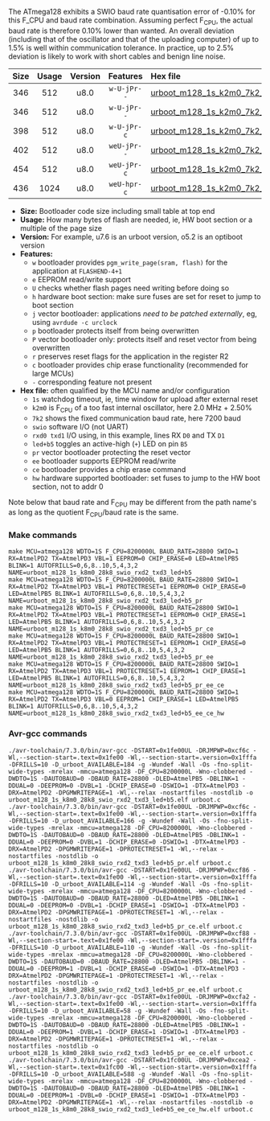 The ATmega128 exhibits a SWIO baud rate quantisation error of -0.10% for this F_CPU and baud rate combination. Assuming perfect F<sub>CPU</sub>, the actual baud rate is therefore 0.10% lower than wanted. An overall deviation (including that of the oscillator and that of the uploading computer) of up to 1.5% is well within communication tolerance. In practice, up to 2.5% deviation is likely to work with short cables and benign line noise.

|Size|Usage|Version|Features|Hex file|
|:-:|:-:|:-:|:-:|:--|
|346|512|u8.0|`w-U-jPr--`|[urboot_m128_1s_k2m0_7k2_swio_rxd2_txd3_led+b5.hex](https://raw.githubusercontent.com/stefanrueger/urboot.hex/main/mcus/atmega128/watchdog_1_s/internal_oscillator_k%2B2.50%25/%2B2m000000_hz/%2B%2B%2B7k2_baud/uart1_rxd2_txd3/led%2Bb5/urboot_m128_1s_k2m0_7k2_swio_rxd2_txd3_led%2Bb5.hex)|
|346|512|u8.0|`w-U-jPr--`|[urboot_m128_1s_k2m0_7k2_swio_rxd2_txd3_led+b5_pr.hex](https://raw.githubusercontent.com/stefanrueger/urboot.hex/main/mcus/atmega128/watchdog_1_s/internal_oscillator_k%2B2.50%25/%2B2m000000_hz/%2B%2B%2B7k2_baud/uart1_rxd2_txd3/led%2Bb5/urboot_m128_1s_k2m0_7k2_swio_rxd2_txd3_led%2Bb5_pr.hex)|
|398|512|u8.0|`w-U-jPr-c`|[urboot_m128_1s_k2m0_7k2_swio_rxd2_txd3_led+b5_pr_ce.hex](https://raw.githubusercontent.com/stefanrueger/urboot.hex/main/mcus/atmega128/watchdog_1_s/internal_oscillator_k%2B2.50%25/%2B2m000000_hz/%2B%2B%2B7k2_baud/uart1_rxd2_txd3/led%2Bb5/urboot_m128_1s_k2m0_7k2_swio_rxd2_txd3_led%2Bb5_pr_ce.hex)|
|402|512|u8.0|`weU-jPr--`|[urboot_m128_1s_k2m0_7k2_swio_rxd2_txd3_led+b5_pr_ee.hex](https://raw.githubusercontent.com/stefanrueger/urboot.hex/main/mcus/atmega128/watchdog_1_s/internal_oscillator_k%2B2.50%25/%2B2m000000_hz/%2B%2B%2B7k2_baud/uart1_rxd2_txd3/led%2Bb5/urboot_m128_1s_k2m0_7k2_swio_rxd2_txd3_led%2Bb5_pr_ee.hex)|
|454|512|u8.0|`weU-jPr-c`|[urboot_m128_1s_k2m0_7k2_swio_rxd2_txd3_led+b5_pr_ee_ce.hex](https://raw.githubusercontent.com/stefanrueger/urboot.hex/main/mcus/atmega128/watchdog_1_s/internal_oscillator_k%2B2.50%25/%2B2m000000_hz/%2B%2B%2B7k2_baud/uart1_rxd2_txd3/led%2Bb5/urboot_m128_1s_k2m0_7k2_swio_rxd2_txd3_led%2Bb5_pr_ee_ce.hex)|
|436|1024|u8.0|`weU-hpr-c`|[urboot_m128_1s_k2m0_7k2_swio_rxd2_txd3_led+b5_ee_ce_hw.hex](https://raw.githubusercontent.com/stefanrueger/urboot.hex/main/mcus/atmega128/watchdog_1_s/internal_oscillator_k%2B2.50%25/%2B2m000000_hz/%2B%2B%2B7k2_baud/uart1_rxd2_txd3/led%2Bb5/urboot_m128_1s_k2m0_7k2_swio_rxd2_txd3_led%2Bb5_ee_ce_hw.hex)|

- **Size:** Bootloader code size including small table at top end
- **Usage:** How many bytes of flash are needed, ie, HW boot section or a multiple of the page size
- **Version:** For example, u7.6 is an urboot version, o5.2 is an optiboot version
- **Features:**
  + `w` bootloader provides `pgm_write_page(sram, flash)` for the application at `FLASHEND-4+1`
  + `e` EEPROM read/write support
  + `U` checks whether flash pages need writing before doing so
  + `h` hardware boot section: make sure fuses are set for reset to jump to boot section
  + `j` vector bootloader: applications *need to be patched externally*, eg, using `avrdude -c urclock`
  + `p` bootloader protects itself from being overwritten
  + `P` vector bootloader only: protects itself and reset vector from being overwritten
  + `r` preserves reset flags for the application in the register R2
  + `c` bootloader provides chip erase functionality (recommended for large MCUs)
  + `-` corresponding feature not present
- **Hex file:** often qualified by the MCU name and/or configuration
  + `1s` watchdog timeout, ie, time window for upload after external reset
  + `k2m0` is F<sub>CPU</sub> of a too fast internal oscillator, here 2.0 MHz + 2.50%
  + `7k2` shows the fixed communication baud rate, here 7200 baud
  + `swio` software I/O (not UART)
  + `rxd0 txd1` I/O using, in this example, lines RX `D0` and TX `D1`
  + `led+b5` toggles an active-high (`+`) LED on pin `B5`
  + `pr` vector bootloader protecting the reset vector
  + `ee` bootloader supports EEPROM read/write
  + `ce` bootloader provides a chip erase command
  + `hw` hardware supported bootloader: set fuses to jump to the HW boot section, not to addr 0


Note below that baud rate and F<sub>CPU</sub> may be different from the path name's as long as the quotient F<sub>CPU</sub>/baud rate is the same.

### Make commands
```
make MCU=atmega128 WDTO=1S F_CPU=8200000L BAUD_RATE=28800 SWIO=1 RX=AtmelPD2 TX=AtmelPD3 VBL=1 EEPROM=0 CHIP_ERASE=0 LED=AtmelPB5 BLINK=1 AUTOFRILLS=0,6,8..10,5,4,3,2 NAME=urboot_m128_1s_k8m0_28k8_swio_rxd2_txd3_led+b5
make MCU=atmega128 WDTO=1S F_CPU=8200000L BAUD_RATE=28800 SWIO=1 RX=AtmelPD2 TX=AtmelPD3 VBL=1 PROTECTRESET=1 EEPROM=0 CHIP_ERASE=0 LED=AtmelPB5 BLINK=1 AUTOFRILLS=0,6,8..10,5,4,3,2 NAME=urboot_m128_1s_k8m0_28k8_swio_rxd2_txd3_led+b5_pr
make MCU=atmega128 WDTO=1S F_CPU=8200000L BAUD_RATE=28800 SWIO=1 RX=AtmelPD2 TX=AtmelPD3 VBL=1 PROTECTRESET=1 EEPROM=0 CHIP_ERASE=1 LED=AtmelPB5 BLINK=1 AUTOFRILLS=0,6,8..10,5,4,3,2 NAME=urboot_m128_1s_k8m0_28k8_swio_rxd2_txd3_led+b5_pr_ce
make MCU=atmega128 WDTO=1S F_CPU=8200000L BAUD_RATE=28800 SWIO=1 RX=AtmelPD2 TX=AtmelPD3 VBL=1 PROTECTRESET=1 EEPROM=1 CHIP_ERASE=0 LED=AtmelPB5 BLINK=1 AUTOFRILLS=0,6,8..10,5,4,3,2 NAME=urboot_m128_1s_k8m0_28k8_swio_rxd2_txd3_led+b5_pr_ee
make MCU=atmega128 WDTO=1S F_CPU=8200000L BAUD_RATE=28800 SWIO=1 RX=AtmelPD2 TX=AtmelPD3 VBL=1 PROTECTRESET=1 EEPROM=1 CHIP_ERASE=1 LED=AtmelPB5 BLINK=1 AUTOFRILLS=0,6,8..10,5,4,3,2 NAME=urboot_m128_1s_k8m0_28k8_swio_rxd2_txd3_led+b5_pr_ee_ce
make MCU=atmega128 WDTO=1S F_CPU=8200000L BAUD_RATE=28800 SWIO=1 RX=AtmelPD2 TX=AtmelPD3 VBL=0 EEPROM=1 CHIP_ERASE=1 LED=AtmelPB5 BLINK=1 AUTOFRILLS=0,6,8..10,5,4,3,2 NAME=urboot_m128_1s_k8m0_28k8_swio_rxd2_txd3_led+b5_ee_ce_hw
```

### Avr-gcc commands
```
./avr-toolchain/7.3.0/bin/avr-gcc -DSTART=0x1fe00UL -DRJMPWP=0xcf6c -Wl,--section-start=.text=0x1fe00 -Wl,--section-start=.version=0x1fffa -DFRILLS=10 -D_urboot_AVAILABLE=184 -g -Wundef -Wall -Os -fno-split-wide-types -mrelax -mmcu=atmega128 -DF_CPU=8200000L -Wno-clobbered -DWDTO=1S -DAUTOBAUD=0 -DBAUD_RATE=28800 -DLED=AtmelPB5 -DBLINK=1 -DDUAL=0 -DEEPROM=0 -DVBL=1 -DCHIP_ERASE=0 -DSWIO=1 -DTX=AtmelPD3 -DRX=AtmelPD2 -DPGMWRITEPAGE=1 -Wl,--relax -nostartfiles -nostdlib -o urboot_m128_1s_k8m0_28k8_swio_rxd2_txd3_led+b5.elf urboot.c
./avr-toolchain/7.3.0/bin/avr-gcc -DSTART=0x1fe00UL -DRJMPWP=0xcf6c -Wl,--section-start=.text=0x1fe00 -Wl,--section-start=.version=0x1fffa -DFRILLS=10 -D_urboot_AVAILABLE=166 -g -Wundef -Wall -Os -fno-split-wide-types -mrelax -mmcu=atmega128 -DF_CPU=8200000L -Wno-clobbered -DWDTO=1S -DAUTOBAUD=0 -DBAUD_RATE=28800 -DLED=AtmelPB5 -DBLINK=1 -DDUAL=0 -DEEPROM=0 -DVBL=1 -DCHIP_ERASE=0 -DSWIO=1 -DTX=AtmelPD3 -DRX=AtmelPD2 -DPGMWRITEPAGE=1 -DPROTECTRESET=1 -Wl,--relax -nostartfiles -nostdlib -o urboot_m128_1s_k8m0_28k8_swio_rxd2_txd3_led+b5_pr.elf urboot.c
./avr-toolchain/7.3.0/bin/avr-gcc -DSTART=0x1fe00UL -DRJMPWP=0xcf86 -Wl,--section-start=.text=0x1fe00 -Wl,--section-start=.version=0x1fffa -DFRILLS=10 -D_urboot_AVAILABLE=114 -g -Wundef -Wall -Os -fno-split-wide-types -mrelax -mmcu=atmega128 -DF_CPU=8200000L -Wno-clobbered -DWDTO=1S -DAUTOBAUD=0 -DBAUD_RATE=28800 -DLED=AtmelPB5 -DBLINK=1 -DDUAL=0 -DEEPROM=0 -DVBL=1 -DCHIP_ERASE=1 -DSWIO=1 -DTX=AtmelPD3 -DRX=AtmelPD2 -DPGMWRITEPAGE=1 -DPROTECTRESET=1 -Wl,--relax -nostartfiles -nostdlib -o urboot_m128_1s_k8m0_28k8_swio_rxd2_txd3_led+b5_pr_ce.elf urboot.c
./avr-toolchain/7.3.0/bin/avr-gcc -DSTART=0x1fe00UL -DRJMPWP=0xcf88 -Wl,--section-start=.text=0x1fe00 -Wl,--section-start=.version=0x1fffa -DFRILLS=10 -D_urboot_AVAILABLE=110 -g -Wundef -Wall -Os -fno-split-wide-types -mrelax -mmcu=atmega128 -DF_CPU=8200000L -Wno-clobbered -DWDTO=1S -DAUTOBAUD=0 -DBAUD_RATE=28800 -DLED=AtmelPB5 -DBLINK=1 -DDUAL=0 -DEEPROM=1 -DVBL=1 -DCHIP_ERASE=0 -DSWIO=1 -DTX=AtmelPD3 -DRX=AtmelPD2 -DPGMWRITEPAGE=1 -DPROTECTRESET=1 -Wl,--relax -nostartfiles -nostdlib -o urboot_m128_1s_k8m0_28k8_swio_rxd2_txd3_led+b5_pr_ee.elf urboot.c
./avr-toolchain/7.3.0/bin/avr-gcc -DSTART=0x1fe00UL -DRJMPWP=0xcfa2 -Wl,--section-start=.text=0x1fe00 -Wl,--section-start=.version=0x1fffa -DFRILLS=10 -D_urboot_AVAILABLE=58 -g -Wundef -Wall -Os -fno-split-wide-types -mrelax -mmcu=atmega128 -DF_CPU=8200000L -Wno-clobbered -DWDTO=1S -DAUTOBAUD=0 -DBAUD_RATE=28800 -DLED=AtmelPB5 -DBLINK=1 -DDUAL=0 -DEEPROM=1 -DVBL=1 -DCHIP_ERASE=1 -DSWIO=1 -DTX=AtmelPD3 -DRX=AtmelPD2 -DPGMWRITEPAGE=1 -DPROTECTRESET=1 -Wl,--relax -nostartfiles -nostdlib -o urboot_m128_1s_k8m0_28k8_swio_rxd2_txd3_led+b5_pr_ee_ce.elf urboot.c
./avr-toolchain/7.3.0/bin/avr-gcc -DSTART=0x1fc00UL -DRJMPWP=0xcea2 -Wl,--section-start=.text=0x1fc00 -Wl,--section-start=.version=0x1fffa -DFRILLS=10 -D_urboot_AVAILABLE=588 -g -Wundef -Wall -Os -fno-split-wide-types -mrelax -mmcu=atmega128 -DF_CPU=8200000L -Wno-clobbered -DWDTO=1S -DAUTOBAUD=0 -DBAUD_RATE=28800 -DLED=AtmelPB5 -DBLINK=1 -DDUAL=0 -DEEPROM=1 -DVBL=0 -DCHIP_ERASE=1 -DSWIO=1 -DTX=AtmelPD3 -DRX=AtmelPD2 -DPGMWRITEPAGE=1 -Wl,--relax -nostartfiles -nostdlib -o urboot_m128_1s_k8m0_28k8_swio_rxd2_txd3_led+b5_ee_ce_hw.elf urboot.c
```

